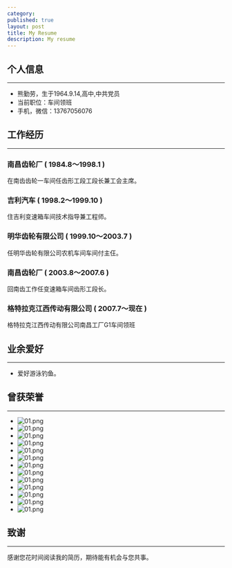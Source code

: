 ```yaml
---
category: 
published: true
layout: post
title: My Resume
description: My resume
---
```

个人信息
---  
---
- 熊勤劳，生于1964.9.14,高中,中共党员
- 当前职位：车间领班
- 手机，微信：13767056076

工作经历
---  
---

### 南昌齿轮厂 ( 1984.8～1998.1 )

在南齿齿轮一车间任齿形工段工段长兼工会主席。

### 吉利汽车 ( 1998.2～1999.10 )

住吉利变速箱车间技术指导兼工程师。

### 明华齿轮有限公司 ( 1999.10～2003.7 )

任明华齿轮有限公司农机车间车间付主仼。

### 南昌齿轮厂 ( 2003.8～2007.6 )

回南齿工作任变速箱车间齿形工段长。

### 格特拉克江西传动有限公司 ( 2007.7～现在 )

格特拉克江西传动有限公司南昌工厂G1车间领班

业余爱好
---  
---
- 爱好游泳钓鱼。

曾获荣誉
---  
---  
- ![01.png](/Users/xiongjunjie/Downloads/s1.jpg)
- ![01.png](/Users/xiongjunjie/Downloads/s2.jpg)
- ![01.png](/Users/xiongjunjie/Downloads/s3.jpg)
- ![01.png](/Users/xiongjunjie/Downloads/s4.jpg)
- ![01.png](/Users/xiongjunjie/Downloads/s5.jpg)
- ![01.png](/Users/xiongjunjie/Downloads/s6.jpg)
- ![01.png](/Users/xiongjunjie/Downloads/s7.jpg)
- ![01.png](/Users/xiongjunjie/Downloads/s8.jpg)
- ![01.png](/Users/xiongjunjie/Downloads/s9.jpg)
- ![01.png](/Users/xiongjunjie/Downloads/s10.jpg)
- ![01.png](/Users/xiongjunjie/Downloads/s11.jpg)
- ![01.png](/Users/xiongjunjie/Downloads/s12.jpg)
- ![01.png](/Users/xiongjunjie/Downloads/s13.jpg)

致谢
---  
---

感谢您花时间阅读我的简历，期待能有机会与您共事。


